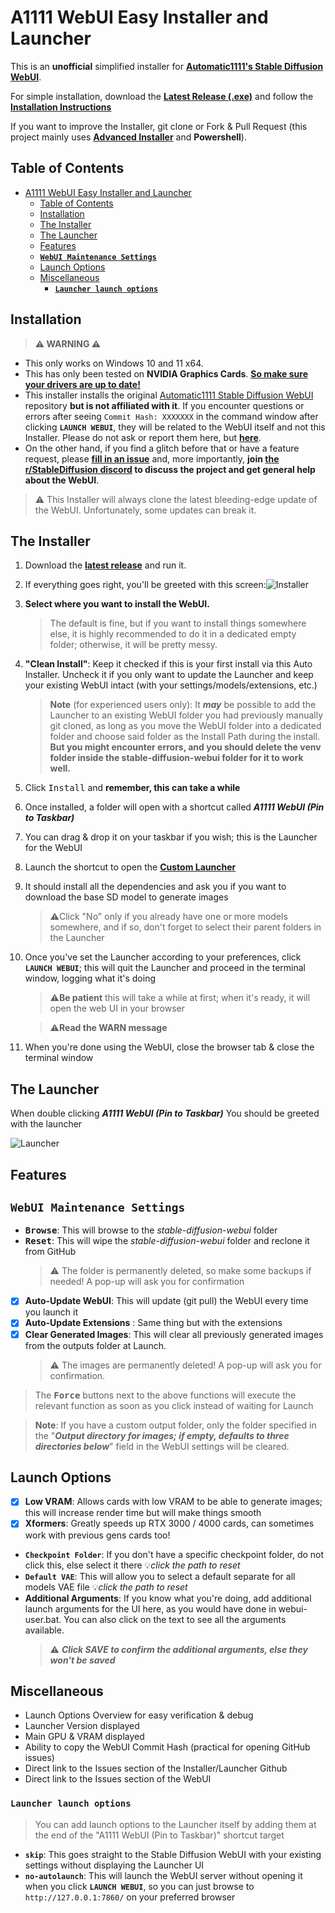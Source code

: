 # A1111 WebUI Easy Installer and Launcher

This is an **unofficial** simplified installer for **[Automatic1111's Stable Diffusion WebUI](https://github.com/AUTOMATIC1111/stable-diffusion-webui)**.

For simple installation, download the [**Latest Release (.exe)**](https://github.com/EmpireMediaScience/A1111-Web-UI-Installer/releases) and follow the [**Installation Instructions**](#installation)

If you want to improve the Installer, git clone or Fork & Pull Request (this project mainly uses [**Advanced Installer**](https://www.advancedinstaller.com/) and **Powershell**).

## Table of Contents

- [A1111 WebUI Easy Installer and Launcher](#a1111-webui-easy-installer-and-launcher)
  - [Table of Contents](#table-of-contents)
  - [Installation](#installation)
  - [The Installer](#the-installer)
  - [The Launcher](#the-launcher)
  - [Features](#features)
  - [**`WebUI Maintenance Settings`**](#webui-maintenance-settings)
  - [Launch Options](#launch-options)
  - [Miscellaneous](#miscellaneous)
    - [**`Launcher launch options`**](#launcher-launch-options)

## Installation

> **⚠️ WARNING ⚠️**

- This only works on Windows 10 and 11 x64.
- This has only been tested on **NVIDIA Graphics Cards**. [**So make sure your drivers are up to date!**](https://www.nvidia.com/download/index.aspx)
- This installer installs the original [Automatic1111 Stable Diffusion WebUI](https://github.com/AUTOMATIC1111/stable-diffusion-webui) repository **but is not affiliated with it**. If you encounter questions or errors after seeing `Commit Hash: XXXXXXX` in the command window after clicking **`LAUNCH WEBUI`**, they will be related to the WebUI itself and not this Installer. Please do not ask or report them here, but [**here**](https://github.com/AUTOMATIC1111/stable-diffusion-webui/issues/new/choose).
- On the other hand, if you find a glitch before that or have a feature request, please [**fill in an issue**](https://github.com/EmpireMediaScience/A1111-Web-UI-Installer/issues) and, more importantly, **join [the r/StableDiffusion discord](https://discord.gg/vrfEcaBTRC) to discuss the project and get general help about the WebUI**.

> ⚠️ This Installer will always clone the latest bleeding-edge update of the WebUI. Unfortunately, some updates can break it.

## The Installer

1. Download the [**latest release**](https://github.com/EmpireMediaScience/A1111-Web-UI-Installer/releases) and run it.
2. If everything goes right, you'll be greeted with this screen:![Installer](https://chat.openai.com/Media/Readme/Installer.png)
3. **Select where you want to install the WebUI.**

    > The default is fine, but if you want to install things somewhere else, it is highly recommended to do it in a dedicated empty folder; otherwise, it will be pretty messy.

4. **"Clean Install"**: Keep it checked if this is your first install via this Auto Installer. Uncheck it if you only want to update the Launcher and keep your existing WebUI intact (with your settings/models/extensions, etc.)

    > **Note** (for experienced users only): It _**may**_ be possible to add the Launcher to an existing WebUI folder you had previously manually git cloned, as long as you move the WebUI folder into a dedicated folder and choose said folder as the Install Path during the install. **But you might encounter errors, and you should delete the venv folder inside the stable-diffusion-webui folder for it to work well.**
5. Click <kbd>Install</kbd> and **remember, this can take a while**
6. Once installed, a folder will open with a shortcut called **_A1111 WebUI (Pin to Taskbar)_**
7. You can drag & drop it on your taskbar if you wish; this is the Launcher for the WebUI
8. Launch the shortcut to open the **[Custom Launcher](#the-launcher)**
9. It should install all the dependencies and ask you if you want to download the base SD model to generate images
   > ⚠️Click "No" only if you already have one or more models somewhere, and if so, don't forget to select their parent folders in the Launcher
10. Once you've set the Launcher according to your preferences, click **`LAUNCH WEBUI`**; this will quit the Launcher and proceed in the terminal window, logging what it's doing

    > ⚠️**Be patient** this will take a while at first; when it's ready, it will open the web UI in your browser

    > ⚠️**Read the WARN message**

11. When you're done using the WebUI, close the browser tab & close the terminal window

## The Launcher

When double clicking **_A1111 WebUI (Pin to Taskbar)_** You should be greeted with the launcher

![Launcher](./Media/Readme/Launcher.png)

## Features

## **`WebUI Maintenance Settings`**

- **<kbd>Browse</kbd>**: This will browse to the _stable-diffusion-webui_ folder
- **<kbd>Reset</kbd>**: This will wipe the _stable-diffusion-webui_ folder and reclone it from GitHub
  > ⚠️ The folder is permanently deleted, so make some backups if needed! A pop-up will ask you for confirmation
- [x] **Auto-Update WebUI**: This will update (git pull) the WebUI every time you launch it
- [x] **Auto-Update Extensions** : Same thing but with the extensions
- [x] **Clear Generated Images**: This will clear all previously generated images from the outputs folder at Launch.
  > ⚠️ The images are permanently deleted! A pop-up will ask you for confirmation.

> The **<kbd>Force</kbd>** buttons next to the above functions will execute the relevant function as soon as you click instead of waiting for Launch

> **Note**: If you have a custom output folder, only the folder specified in the "**_Output directory for images; if empty, defaults to three directories below_**" field in the WebUI settings will be cleared.

## Launch Options

- [x] **Low VRAM**: Allows cards with low VRAM to be able to generate images; this will increase render time but will make things smooth
- [x] **Xformers**: Greatly speeds up RTX 3000 / 4000 cards, can sometimes work with previous gens cards too!
- **`Checkpoint Folder`**: If you don't have a specific checkpoint folder, do not click this, else select it there 💡_click the path to reset_
- **`Default VAE`**: This will allow you to select a default separate for all models VAE file 💡_click the path to reset_
- **Additional Arguments**: If you know what you're doing, add additional launch arguments for the UI here, as you would have done in webui-user.bat. You can also click on the text to see all the arguments available.
  > ⚠️ **_Click SAVE to confirm the additional arguments, else they won't be saved_**

## Miscellaneous

- Launch Options Overview for easy verification & debug
- Launcher Version displayed
- Main GPU & VRAM displayed
- Ability to copy the WebUI Commit Hash (practical for opening GitHub issues)
- Direct link to the Issues section of the Installer/Launcher Github
- Direct link to the Issues section of the WebUI

### **`Launcher launch options`**

> You can add launch options to the Launcher itself by adding them at the end of the "A1111 WebUI (Pin to Taskbar)" shortcut target

- **`skip`**: This goes straight to the Stable Diffusion WebUI with your existing settings without displaying the Launcher UI
- **`no-autolaunch`**: This will launch the WebUI server without opening it when you click **`LAUNCH WEBUI`**, so you can just browse to `http://127.0.0.1:7860/` on your preferred browser
